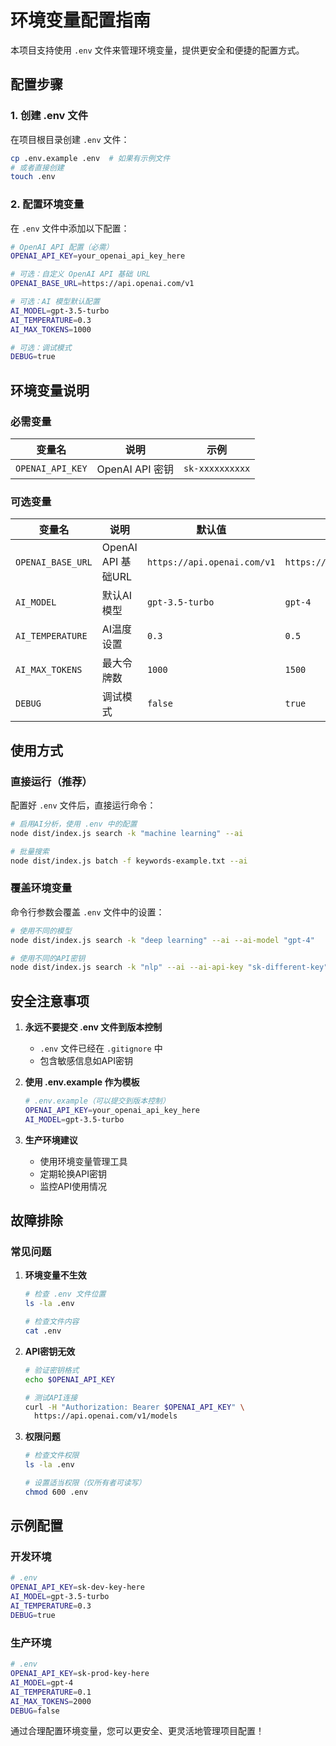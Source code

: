 # 环境变量配置指南

本项目支持使用 `.env` 文件来管理环境变量，提供更安全和便捷的配置方式。

## 配置步骤

### 1. 创建 .env 文件

在项目根目录创建 `.env` 文件：

```bash
cp .env.example .env  # 如果有示例文件
# 或者直接创建
touch .env
```

### 2. 配置环境变量

在 `.env` 文件中添加以下配置：

```bash
# OpenAI API 配置（必需）
OPENAI_API_KEY=your_openai_api_key_here

# 可选：自定义 OpenAI API 基础 URL
OPENAI_BASE_URL=https://api.openai.com/v1

# 可选：AI 模型默认配置
AI_MODEL=gpt-3.5-turbo
AI_TEMPERATURE=0.3
AI_MAX_TOKENS=1000

# 可选：调试模式
DEBUG=true
```

## 环境变量说明

### 必需变量

| 变量名           | 说明            | 示例            |
| ---------------- | --------------- | --------------- |
| `OPENAI_API_KEY` | OpenAI API 密钥 | `sk-xxxxxxxxxx` |

### 可选变量

| 变量名            | 说明               | 默认值                      | 示例                        |
| ----------------- | ------------------ | --------------------------- | --------------------------- |
| `OPENAI_BASE_URL` | OpenAI API 基础URL | `https://api.openai.com/v1` | `https://api.openai.com/v1` |
| `AI_MODEL`        | 默认AI模型         | `gpt-3.5-turbo`             | `gpt-4`                     |
| `AI_TEMPERATURE`  | AI温度设置         | `0.3`                       | `0.5`                       |
| `AI_MAX_TOKENS`   | 最大令牌数         | `1000`                      | `1500`                      |
| `DEBUG`           | 调试模式           | `false`                     | `true`                      |

## 使用方式

### 直接运行（推荐）

配置好 `.env` 文件后，直接运行命令：

```bash
# 启用AI分析，使用 .env 中的配置
node dist/index.js search -k "machine learning" --ai

# 批量搜索
node dist/index.js batch -f keywords-example.txt --ai
```

### 覆盖环境变量

命令行参数会覆盖 `.env` 文件中的设置：

```bash
# 使用不同的模型
node dist/index.js search -k "deep learning" --ai --ai-model "gpt-4"

# 使用不同的API密钥
node dist/index.js search -k "nlp" --ai --ai-api-key "sk-different-key"
```

## 安全注意事项

1. **永远不要提交 .env 文件到版本控制**
   - `.env` 文件已经在 `.gitignore` 中
   - 包含敏感信息如API密钥

2. **使用 .env.example 作为模板**
   ```bash
   # .env.example（可以提交到版本控制）
   OPENAI_API_KEY=your_openai_api_key_here
   AI_MODEL=gpt-3.5-turbo
   ```

3. **生产环境建议**
   - 使用环境变量管理工具
   - 定期轮换API密钥
   - 监控API使用情况

## 故障排除

### 常见问题

1. **环境变量不生效**
   ```bash
   # 检查 .env 文件位置
   ls -la .env
   
   # 检查文件内容
   cat .env
   ```

2. **API密钥无效**
   ```bash
   # 验证密钥格式
   echo $OPENAI_API_KEY
   
   # 测试API连接
   curl -H "Authorization: Bearer $OPENAI_API_KEY" \
     https://api.openai.com/v1/models
   ```

3. **权限问题**
   ```bash
   # 检查文件权限
   ls -la .env
   
   # 设置适当权限（仅所有者可读写）
   chmod 600 .env
   ```

## 示例配置

### 开发环境
```bash
# .env
OPENAI_API_KEY=sk-dev-key-here
AI_MODEL=gpt-3.5-turbo
AI_TEMPERATURE=0.3
DEBUG=true
```

### 生产环境
```bash
# .env
OPENAI_API_KEY=sk-prod-key-here
AI_MODEL=gpt-4
AI_TEMPERATURE=0.1
AI_MAX_TOKENS=2000
DEBUG=false
```

通过合理配置环境变量，您可以更安全、更灵活地管理项目配置！ 